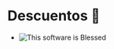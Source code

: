 Descuentos 🐁
=======

- ![This software is Blessed](https://img.shields.io/badge/blessed-100%25-770493.svg)
